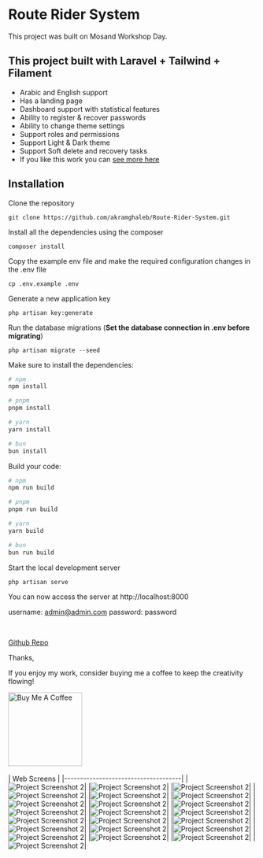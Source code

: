 # Route Rider System

This project was built on Mosand Workshop Day.

## This project built with Laravel + Tailwind + Filament <br>

- Arabic and English support
- Has a landing page
- Dashboard support with statistical features
- Ability to register & recover passwords
- Ability to change theme settings
- Support roles and permissions
- Support Light & Dark theme
- Support Soft delete and recovery tasks
- If you like this work you can <a href="https://github.com/akramghaleb">see more here</a>

## Installation

Clone the repository

```
git clone https://github.com/akramghaleb/Route-Rider-System.git
```

Install all the dependencies using the composer

```
composer install
```

Copy the example env file and make the required configuration changes in the .env file

```
cp .env.example .env
```

Generate a new application key

```
php artisan key:generate
```

Run the database migrations (**Set the database connection in .env before migrating**)

```
php artisan migrate --seed
```


Make sure to install the dependencies:
```bash
# npm
npm install

# pnpm
pnpm install

# yarn
yarn install

# bun
bun install
```

Build your code:

```bash
# npm
npm run build

# pnpm
pnpm run build

# yarn
yarn build

# bun
bun run build
```

Start the local development server

```
php artisan serve
```

You can now access the server at http://localhost:8000

username: admin@admin.com
password: password

<br>

[Github Repo](https://github.com/akramghaleb/Route-Rider-System)

Thanks,

If you enjoy my work, consider buying me a coffee to keep the creativity flowing!

<a href="https://www.buymeacoffee.com/akramghaleb" target="_blank"><img src="https://cdn.buymeacoffee.com/buttons/v2/default-red.png" alt="Buy Me A Coffee" width="150" ></a>
<br><br>
| Web Screens                         |
|-------------------------------------|
|![Project Screenshot 2](scs/01.png)|
|![Project Screenshot 2](scs/02.png)|
|![Project Screenshot 2](scs/03.png)|
|![Project Screenshot 2](scs/04.png)|
|![Project Screenshot 2](scs/05.png)|
|![Project Screenshot 2](scs/06.png)|
|![Project Screenshot 2](scs/07.png)|
|![Project Screenshot 2](scs/08.png)|
|![Project Screenshot 2](scs/09.png)|
|![Project Screenshot 2](scs/10.png)|
|![Project Screenshot 2](scs/11.png)|
|![Project Screenshot 2](scs/12.png)|
|![Project Screenshot 2](scs/13.png)|
|![Project Screenshot 2](scs/14.png)|
|![Project Screenshot 2](scs/15.png)|
|![Project Screenshot 2](scs/16.png)|
|![Project Screenshot 2](scs/17.png)|
|![Project Screenshot 2](scs/18.png)|
|![Project Screenshot 2](scs/19.png)|
|![Project Screenshot 2](scs/20.png)|
|![Project Screenshot 2](scs/21.png)|
|![Project Screenshot 2](scs/22.png)|

